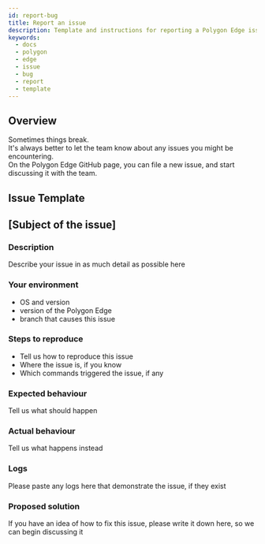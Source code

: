 ```yaml
---
id: report-bug
title: Report an issue
description: Template and instructions for reporting a Polygon Edge issue.
keywords:
  - docs
  - polygon
  - edge
  - issue
  - bug
  - report
  - template
---
```


## Overview

Sometimes things break. <br />
It's always better to let the team know about any issues you might be encountering.<br />
On the Polygon Edge GitHub page, you can file a new issue, and start discussing it with the team.

## Issue Template

## [Subject of the issue]

### Description

Describe your issue in as much detail as possible here

### Your environment

* OS and version
* version of the Polygon Edge
* branch that causes this issue

### Steps to reproduce

* Tell us how to reproduce this issue <br />
* Where the issue is, if you know <br />
* Which commands triggered the issue, if any

### Expected behaviour

Tell us what should happen

### Actual behaviour

Tell us what happens instead

### Logs

Please paste any logs here that demonstrate the issue, if they exist

### Proposed solution

If you have an idea of how to fix this issue, please write it down here, so we can begin discussing it